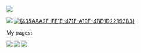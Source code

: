 <!---![](https://obianom.com/introducemyself2.svg)-->
[![](https://cdn.shinyappstore.com/img/rockybilly.regular_sas.webp)](https://github.com/shinyappstore)

[![](https://rpkg.net/assets/comprehensive_rpkg.png)](https://rpkg.net)
[![{435AAA2E-FF1E-471F-A19F-4BD1D22993B3}](https://github.com/user-attachments/assets/dea52b5e-706d-4e35-bd6e-0732cec3bd03)](https://rscholar.com)



My pages:

[![](https://rscholar.com/assets/S1p.png)](https://rscholar.com/aut/Obinna+Obianom)
[![](https://img.icons8.com/cotton/64/youtube.png)](https://www.youtube.com/@R2Rpkg/videos)
[![](https://img.icons8.com/cotton/64/twitter.png)](https://www.twitter.com/@R2Rpkg)

<!--https://rpkg.net/assets/comprehensive_rpkg.png-->
